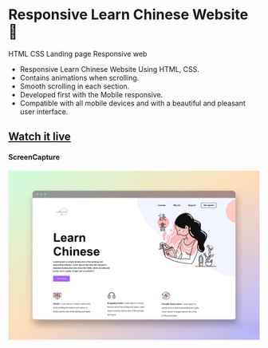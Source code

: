 # Responsive Learn Chinese Website 🐉
HTML CSS Landing page Responsive web 


- Responsive Learn Chinese Website Using HTML, CSS.
- Contains animations when scrolling.
- Smooth scrolling in each section.
- Developed first with the Mobile responsive.
- Compatible with all mobile devices and with a beautiful and pleasant user interface.

## [Watch it live](https://mokouchaoui.github.io/Lean_chinese_Landing_Page/)


#### ScreenCapture
 ![screencapture](https://raw.githubusercontent.com/mokouchaoui/Lean_chinese_Landing_Page/main/img/site_bg.png)
